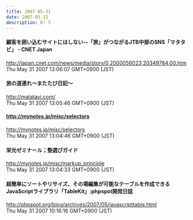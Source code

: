 ```yaml
---
title: 2007-05-31
date: 2007-05-31
description: B! 5
---
```


#### 顧客を囲い込むサイトにはしない--「旅」がつながるJTB中部のSNS「マタタビ」 - CNET Japan
http://japan.cnet.com/news/media/story/0,2000056023,20349784,00.htm<br>
Thu May 31 2007 13:06:07 GMT+0900 (JST)<br>


####  旅の道連れ～またたび日記～
http://matatavi.com/<br>
Thu May 31 2007 13:05:46 GMT+0900 (JST)<br>


#### http://mynotes.jp/misc/selectors
http://mynotes.jp/misc/selectors<br>
Thu May 31 2007 13:04:46 GMT+0900 (JST)<br>


#### 栄光ゼミナール；塾選びガイド
http://mynotes.jp/misc/markup_principle<br>
Thu May 31 2007 13:04:33 GMT+0900 (JST)<br>


#### 超簡単にソートやリサイズ、その場編集が可能なテーブルを作成できるJavaScriptライブラリ「TableKit」:phpspot開発日誌
http://phpspot.org/blog/archives/2007/05/javascripttable.html<br>
Thu May 31 2007 10:16:16 GMT+0900 (JST)<br>


